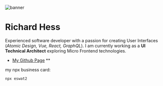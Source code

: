 ![banner][my-abstract]

# Richard Hess

Experienced software developer with a passion for creating User Interfaces (_Atomic Design, Vue, React, GraphQL_). I am currently working as a **UI Technical Architect** exploring Micro Frontend technologies.

- [My Github Page][my-github] **

my npx business card:

```
npx eswat2
```

[my-github]: https://eswat2.github.io
[my-abstract]: https://eswat2.github.io/images/Abstract-Art-l.jpg



